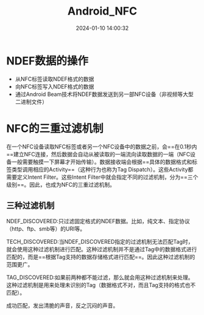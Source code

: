 ﻿---
title: Android_NFC
categories:
- Android
- NFC
tags:
- NFC
date: 2024-01-10 14:00:32
---

# NDEF数据的操作

- 从NFC标签读取NDEF格式的数据
- 向NFC标签写入NDEF格式的数据
- 通过Android Beam技术将NDEF数据发送到另一部NFC设备（非视频等大型二进制文件）



# NFC的三重过滤机制

在一个NFC设备读取NFC标签或者另一个NFC设备中的数据之前，会==在0.1秒内==建立NFC连接，然后数据会自动从被读取的一端流向读取数据的一端（NFC设备一般需要触摸一下屏幕才开始传输）。数据接收端会根据==具体的数据格式和标签类型调用相应的Activity==（这种行为也称为Tag Dispatch）。这些Activity都需要定义Intent Filter。这些Intent Filter中就会指定不同的过滤机制，分为==三个级别==。因此，也成为NFC的三重过滤机制。



## 三种过滤机制

NDEF_DISCOVERED:只过滤固定格式的NDEF数据。比如，纯文本、指定协议（http、ftp、smb等）的URI等。

TECH_DISCOVERED:当NDEF_DISCOVERED指定的过滤机制无法匹配Tag时，就会使用这种过滤机制进行匹配。这种过滤机制并不是通过Tag中的数据格式进行匹配的，而是==根据Tag支持的数据存储格式进行匹配==。因此这种过滤机制的范围更广。

TAG_DISCOVERED:如果前两种都不能过滤，那么就会用这种过滤机制来处理。这种过滤机制是用来处理未识别的Tag（数据格式不对，而且Tag支持的格式也不匹配）。

成功匹配，发出清脆的声音，反之沉闷的声音。

